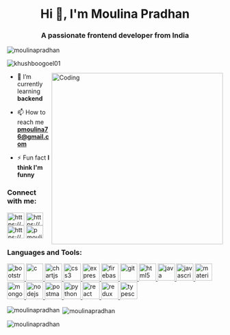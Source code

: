 <h1 align="center">Hi 👋, I'm Moulina Pradhan</h1>
<h3 align="center">A passionate frontend developer from India</h3>

<p align="left"> <img src="https://komarev.com/ghpvc/?username=moulinapradhan&label=Profile%20views&color=0e75b6&style=flat" alt="moulinapradhan" /> </p>
<p align="left"> <img src="https://komarev.com/ghpvc/?username=khushboogoel01&label=Profile%20views&color=129e00&style=plastic" alt="khushboogoel01" /> </p>
<img align="right" alt="Coding" width="400" src="https://cdn.dribbble.com/users/2646423/screenshots/5507196/computer.gif">

- 🌱 I’m currently learning **backend**

- 📫 How to reach me **pmoulina76@gmail.com**

- ⚡ Fun fact **I think I'm funny**

<h3 align="left">Connect with me:</h3>
<p align="left">
<a href="https://codepen.io/https://codepen.io/bseth99/pen/fbokh?__cf_chl_jschl_tk__=46aa679c5c05f1e57f2ce1ad072a06eb849c2c67-1603353161-0-aa63vi1zqdo-gqqjefsuz-gwadnfm_omziabgjl-fn31mdtzh5kkdtdsq--wftlzhoqcjvjx5p4enx1y9wca7mft7q1hwznmm60usw0zdcmigy3zxxijlcnf-2adc3abhnwobjvyl8kymvgad9runrisitjgycpskhmphg0rgj-hgkxy--q1aplrjb9eytxvfki7lzge6aplrg1evreilz1icyfb5rbtnginf84wztt2c5krypirhrw1jadrzxcvddqjalqogcr00x08lrdfsmrbpveb0g85179ixrdpxvjtakxd8uwn6hd6wojvmxsoodet8on19p8s2z9qgu7duhfyhkznnoh7kiv3s1p220di" target="blank"><img align="center" src="https://cdn.jsdelivr.net/npm/simple-icons@3.0.1/icons/codepen.svg" alt="https://codepen.io/bseth99/pen/fbokh?__cf_chl_jschl_tk__=46aa679c5c05f1e57f2ce1ad072a06eb849c2c67-1603353161-0-aa63vi1zqdo-gqqjefsuz-gwadnfm_omziabgjl-fn31mdtzh5kkdtdsq--wftlzhoqcjvjx5p4enx1y9wca7mft7q1hwznmm60usw0zdcmigy3zxxijlcnf-2adc3abhnwobjvyl8kymvgad9runrisitjgycpskhmphg0rgj-hgkxy--q1aplrjb9eytxvfki7lzge6aplrg1evreilz1icyfb5rbtnginf84wztt2c5krypirhrw1jadrzxcvddqjalqogcr00x08lrdfsmrbpveb0g85179ixrdpxvjtakxd8uwn6hd6wojvmxsoodet8on19p8s2z9qgu7duhfyhkznnoh7kiv3s1p220di" height="30" width="40" /></a>
<a href="https://linkedin.com/in/https://www.linkedin.com/in/moulina-pradhan-3729821a1/" target="blank"><img align="center" src="https://cdn.jsdelivr.net/npm/simple-icons@3.0.1/icons/linkedin.svg" alt="https://www.linkedin.com/in/moulina-pradhan-3729821a1/" height="30" width="40" /></a>
<a href="https://www.hackerrank.com/https://www.hackerrank.com/pmoulina76" target="blank"><img align="center" src="https://cdn.jsdelivr.net/npm/simple-icons@3.0.1/icons/hackerrank.svg" alt="https://www.hackerrank.com/pmoulina76" height="30" width="40" /></a>
<a href="https://auth.geeksforgeeks.org/user/pmoulina76" target="blank"><img align="center" src="https://cdn.jsdelivr.net/npm/simple-icons@3.0.1/icons/geeksforgeeks.svg" alt="pmoulina76" height="30" width="40" /></a>
</p>

<h3 align="left">Languages and Tools:</h3>
<p align="left"> <a href="https://getbootstrap.com" target="_blank"> <img src="https://devicons.github.io/devicon/devicon.git/icons/bootstrap/bootstrap-plain.svg" alt="bootstrap" width="40" height="40"/> </a> <a href="https://www.cprogramming.com/" target="_blank"> <img src="https://devicons.github.io/devicon/devicon.git/icons/c/c-original.svg" alt="c" width="40" height="40"/> </a> <a href="https://www.chartjs.org" target="_blank"> <img src="https://www.chartjs.org/media/logo-title.svg" alt="chartjs" width="40" height="40"/> </a> <a href="https://www.w3schools.com/css/" target="_blank"> <img src="https://devicons.github.io/devicon/devicon.git/icons/css3/css3-original-wordmark.svg" alt="css3" width="40" height="40"/> </a> <a href="https://expressjs.com" target="_blank"> <img src="https://devicons.github.io/devicon/devicon.git/icons/express/express-original-wordmark.svg" alt="express" width="40" height="40"/> </a> <a href="https://firebase.google.com/" target="_blank"> <img src="https://www.vectorlogo.zone/logos/firebase/firebase-icon.svg" alt="firebase" width="40" height="40"/> </a> <a href="https://git-scm.com/" target="_blank"> <img src="https://www.vectorlogo.zone/logos/git-scm/git-scm-icon.svg" alt="git" width="40" height="40"/> </a> <a href="https://www.w3.org/html/" target="_blank"> <img src="https://devicons.github.io/devicon/devicon.git/icons/html5/html5-original-wordmark.svg" alt="html5" width="40" height="40"/> </a> <a href="https://www.java.com" target="_blank"> <img src="https://devicons.github.io/devicon/devicon.git/icons/java/java-original-wordmark.svg" alt="java" width="40" height="40"/> </a> <a href="https://developer.mozilla.org/en-US/docs/Web/JavaScript" target="_blank"> <img src="https://devicons.github.io/devicon/devicon.git/icons/javascript/javascript-original.svg" alt="javascript" width="40" height="40"/> </a> <a href="https://materializecss.com/" target="_blank"> <img src="https://raw.githubusercontent.com/prplx/svg-logos/5585531d45d294869c4eaab4d7cf2e9c167710a9/svg/materialize.svg" alt="materialize" width="40" height="40"/> </a> <a href="https://www.mongodb.com/" target="_blank"> <img src="https://devicons.github.io/devicon/devicon.git/icons/mongodb/mongodb-original-wordmark.svg" alt="mongodb" width="40" height="40"/> </a> <a href="https://nodejs.org" target="_blank"> <img src="https://devicons.github.io/devicon/devicon.git/icons/nodejs/nodejs-original-wordmark.svg" alt="nodejs" width="40" height="40"/> </a> <a href="https://postman.com" target="_blank"> <img src="https://www.vectorlogo.zone/logos/getpostman/getpostman-icon.svg" alt="postman" width="40" height="40"/> </a> <a href="https://www.python.org" target="_blank"> <img src="https://devicons.github.io/devicon/devicon.git/icons/python/python-original.svg" alt="python" width="40" height="40"/> </a> <a href="https://reactjs.org/" target="_blank"> <img src="https://devicons.github.io/devicon/devicon.git/icons/react/react-original-wordmark.svg" alt="react" width="40" height="40"/> </a> <a href="https://redux.js.org" target="_blank"> <img src="https://devicons.github.io/devicon/devicon.git/icons/redux/redux-original.svg" alt="redux" width="40" height="40"/> </a> <a href="https://www.typescriptlang.org/" target="_blank"> <img src="https://devicons.github.io/devicon/devicon.git/icons/typescript/typescript-original.svg" alt="typescript" width="40" height="40"/> </a> </p>

<p><img align="left" src="https://github-readme-stats.vercel.app/api/top-langs?username=moulinapradhan&show_icons=true&locale=en&layout=compact" alt="moulinapradhan" /></p>

<p>&nbsp;<img align="center" src="https://github-readme-stats.vercel.app/api?username=moulinapradhan&show_icons=true&locale=en" alt="moulinapradhan" /></p>

<p><img align="center" src="https://github-readme-streak-stats.herokuapp.com/?user=moulinapradhan&" alt="moulinapradhan" /></p>
